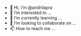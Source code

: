 - 👋 Hi, I’m @andrilapra
- 👀 I’m interested in ...
- 🌱 I’m currently learning ...
- 💞️ I’m looking to collaborate on ...
- 📫 How to reach me ...

<!---
andrilapra/andrilapra is a ✨ special ✨ repository because its `README.md` (this file) appears on your GitHub profile.
You can click the Preview link to take a look at your changes.
--->
